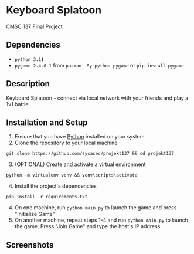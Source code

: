 # Keyboard Splatoon
CMSC 137 Final Project

## Dependencies
- `python 3.11`
- `pygame 2.4.0-1` from `pacman -Sy python-pygame` or `pip install pygame`

## Description

Keyboard Splatoon - connect via local network with your friends and play a 1v1 battle

## Installation and Setup
1. Ensure that you have [Python](https://www.python.org/downloads/) installed on your system
2. Clone the repository to your local machine
```
git clone https://github.com/sycasec/projekt137 && cd projekt137
```
3. (OPTIONAL) Create and activate a virtual environment
```
python -m virtualenv venv && venv\scripts\activate
```
4. Install the project's dependencies 
```
pip install -r requirements.txt
```
4. On one machine, run `python main.py` to launch the game and press "Initialize Game"
5. On another machine, repeat steps 1-4 and run `python main.py` to launch the game. Press "Join Game" and type the host's IP address

## Screenshots

